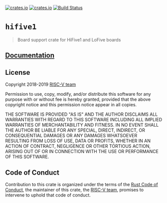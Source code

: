 [![crates.io](https://img.shields.io/crates/d/hifive1.svg)](https://crates.io/crates/hifive1)
[![crates.io](https://img.shields.io/crates/v/hifive1.svg)](https://crates.io/crates/hifive1)
[![Build Status](https://travis-ci.org/riscv-rust/hifive1.svg?branch=master)](https://travis-ci.org/riscv-rust/hifive1)

# `hifive1`

> Board support crate for HiFive1 and LoFive boards

## [Documentation](https://docs.rs/crate/hifive1)

## License

Copyright 2018-2019 [RISC-V team][team]

Permission to use, copy, modify, and/or distribute this software for any purpose
with or without fee is hereby granted, provided that the above copyright notice
and this permission notice appear in all copies.

THE SOFTWARE IS PROVIDED "AS IS" AND THE AUTHOR DISCLAIMS ALL WARRANTIES WITH
REGARD TO THIS SOFTWARE INCLUDING ALL IMPLIED WARRANTIES OF MERCHANTABILITY AND
FITNESS. IN NO EVENT SHALL THE AUTHOR BE LIABLE FOR ANY SPECIAL, DIRECT,
INDIRECT, OR CONSEQUENTIAL DAMAGES OR ANY DAMAGES WHATSOEVER RESULTING FROM LOSS
OF USE, DATA OR PROFITS, WHETHER IN AN ACTION OF CONTRACT, NEGLIGENCE OR OTHER
TORTIOUS ACTION, ARISING OUT OF OR IN CONNECTION WITH THE USE OR PERFORMANCE OF
THIS SOFTWARE.

## Code of Conduct

Contribution to this crate is organized under the terms of the [Rust Code of
Conduct][CoC], the maintainer of this crate, the [RISC-V team][team], promises
to intervene to uphold that code of conduct.

[CoC]: CODE_OF_CONDUCT.md
[team]: https://github.com/rust-embedded/wg#the-risc-v-team
